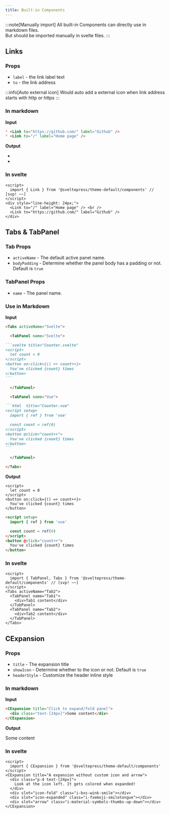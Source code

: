 ```yaml
---
title: Built-in Components
---
```


:::note[Manually import]
All built-in Components can directly use in markdown files.  
But should be imported manually in svelte files. 
:::

## Links

### Props

* `label` - the link label text
* `to` - the link address

:::info[Auto external icon]
Would auto add a external icon when link address starts with http or https
:::

### In markdown

**Input**

```md title="/src/routes/foo/+page.md"
* <Link to="https://github.com/" label="Github" />  
* <Link to="/" label="Home page" />
```

**Output**

* <Link to="https://github.com/" label="Github" />  
* <Link to="/" label="Home page" />

### In svelte

```svelte live
<script>
  import { Link } from '@sveltepress/theme-default/components' // [svp! ~~]
</script>
<div style="line-height: 24px;">
  <Link to="/" label="Home page" /> <br />
  <Link to="https://github.com/" label="Github" />
</div>
```

## Tabs & TabPanel

### Tab Props

* `activeName` - The default active panel name.
* `bodyPadding` - Determine whether the panel body has a padding or not. Default is `true`

### TabPanel Props

* `name` - The panel name.


### Use in Markdown

**Input**

````md
<Tabs activeName="Svelte">

  <TabPanel name="Svelte">

```svelte title="Counter.svelte"
<script>
  let count = 0
</script>
<button on:click={() => count++}>
  You've clicked {count} times
</button>
```

  </TabPanel>

  <TabPanel name="Vue">

```html  title="Counter.vue"
<script setup>
  import { ref } from 'vue'

  const count = ref(0)
</script>
<button @click="count++">
  You've clicked {count} times
</button>
```

  </TabPanel>

</Tabs>
````

**Output**

<Tabs activeName="Svelte" bodyPadding={false}>
  <TabPanel name="Svelte">

```svelte title="Counter.svelte"
<script>
  let count = 0
</script>
<button on:click={() => count++}>
  You've clicked {count} times
</button>
```

  </TabPanel>
  <TabPanel name="Vue">

```html  title="Counter.vue"
<script setup>
  import { ref } from 'vue'

  const count = ref(0)
</script>
<button @click="count++">
  You've clicked {count} times
</button>
```

  </TabPanel>
</Tabs>

### In svelte

```svelte live
<script>
  import { TabPanel, Tabs } from '@sveltepress/theme-default/components' // [svp! ~~]
</script>
<Tabs activeName="Tab2">
  <TabPanel name="Tab1">
    <div>Tab1 content</div>
  </TabPanel>
  <TabPanel name="Tab2">
    <div>Tab2 content</div>
  </TabPanel>
</Tabs>
```

## CExpansion

### Props

* `title` - The expansion title
* `showIcon` - Determine whether to the icon or not. Default is `true`
* `headerStyle` - Customize the header inline style

### In markdown

**Input**

```md
<CExpansion title="Click to expand/fold panel">
  <div class="text-[24px]">Some content</div>
</CExpansion>
```

**Output**

<CExpansion title="Click to expand/fold panel">
  <div class="text-[24px]">Some content</div>
</CExpansion>

### In svelte

```svelte live
<script>
  import { CExpansion } from '@sveltepress/theme-default/components'
</script>
<CExpansion title="A expansion without custom icon and arrow">
  <div class="p-4 text-[24px]">
    Look at the icon left. It gets colored when expanded!
  </div>
  <div slot="icon-fold" class="i-bxs-wink-smile"></div>
  <div slot="icon-expanded" class="i-fxemoji-smiletongue"></div>
  <div slot="arrow" class="i-material-symbols-thumbs-up-down"></div>
</CExpansion>
```

